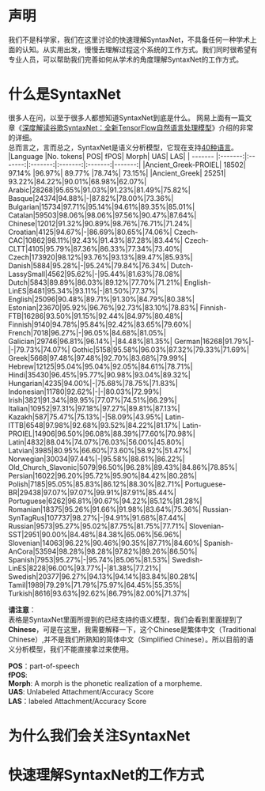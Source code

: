 # 声明
我们不是科学家，我们在这里讨论的快速理解SyntaxNet，不具备任何一种学术上面的认知。从实用出发，慢慢去理解过程这个系统的工作方式。我们同时很希望有专业人员，可以帮助我们完善如何从学术的角度理解SyntaxNet的工作方式。

# 什么是SyntaxNet
很多人在问，以至于很多人都想知道SyntaxNet到底是什么。 网易上面有一篇文章《[深度解读谷歌SyntaxNet：全新TensorFlow自然语言处理模型](http://digi.163.com/16/0517/19/BN9S2KU100162OUT.html)》介绍的非常的详细。</br>
总而言之，言而总之，SyntaxNet是语义分析模型，它现在支持[40种语言](https://github.com/tensorflow/models/blob/master/syntaxnet/g3doc/universal.md)。
|Language	|No. tokens|	POS|	fPOS|	Morph|	UAS|	LAS|
| ------- |:-------:|:-------:|:-------:|:-------:|:-------:|-------:|
|Ancient_Greek-PROIEL|	18502|	97.14%	|96.97%|	89.77%	|78.74%|	73.15%|
|Ancient_Greek|	25251| 93.22%|84.22%|90.01%|68.98%|62.07%|
Arabic|28268|95.65%|91.03%|91.23%|81.49%|75.82%|
Basque|24374|94.88%|-|87.82%|78.00%|73.36%|
Bulgarian|15734|97.71%|95.14%|94.61%|89.35%|85.01%|
Catalan|59503|98.06%|98.06%|97.56%|90.47%|87.64%|
Chinese|12012|91.32%|90.89%|98.76%|76.71%|71.24%|
Croatian|4125|94.67%|-|86.69%|80.65%|74.06%|
Czech-CAC|10862|98.11%|92.43%|91.43%|87.28%|83.44%|
Czech-CLTT|4105|95.79%|87.36%|86.33%|77.34%|73.40%|
Czech|173920|98.12%|93.76%|93.13%|89.47%|85.93%|
Danish|5884|95.28%|-|95.24%|79.84%|76.34%|
Dutch-LassySmall|4562|95.62%|-|95.44%|81.63%|78.08%|
Dutch|5843|89.89%|86.03%|89.12%|77.70%|71.21%|
English-LinES|8481|95.34%|93.11%|-|81.50%|77.37%|
English|25096|90.48%|89.71%|91.30%|84.79%|80.38%|
Estonian|23670|95.92%|96.76%|92.73%|83.10%|78.83%|
Finnish-FTB|16286|93.50%|91.15%|92.44%|84.97%|80.48%|
Finnish|9140|94.78%|95.84%|92.42%|83.65%|79.60%|
French|7018|96.27%|-|96.05%|84.68%|81.05%|
Galician|29746|96.81%|96.14%|-|84.48%|81.35%|
German|16268|91.79%|-|-|79.73%|74.07%|
Gothic|5158|95.58%|96.03%|87.32%|79.33%|71.69%|
Greek|5668|97.48%|97.48%|92.70%|83.68%|79.99%|
Hebrew|12125|95.04%|95.04%|92.05%|84.61%|78.71%|
Hindi|35430|96.45%|95.77%|90.98%|93.04%|89.32%|
Hungarian|4235|94.00%|-|75.68%|78.75%|71.83%|
Indonesian|11780|92.62%|-|-|80.03%|72.99%|
Irish|3821|91.34%|89.95%|77.07%|74.51%|66.29%|
Italian|10952|97.31%|97.18%|97.27%|89.81%|87.13%|
Kazakh|587|75.47%|75.13%|-|58.09%|43.95%|
Latin-ITTB|6548|97.98%|92.68%|93.52%|84.22%|81.17%|
Latin-PROIEL|14906|96.50%|96.08%|88.39%|77.60%|70.98%|
Latin|4832|88.04%|74.07%|76.03%|56.00%|45.80%|
Latvian|3985|80.95%|66.60%|73.60%|58.92%|51.47%|
Norwegian|30034|97.44%|-|95.58%|88.61%|86.22%|
Old_Church_Slavonic|5079|96.50%|96.28%|89.43%|84.86%|78.85%|
Persian|16022|96.20%|95.72%|95.90%|84.42%|80.28%|
Polish|7185|95.05%|85.83%|86.12%|88.30%|82.71%|
Portuguese-BR|29438|97.07%|97.07%|99.91%|87.91%|85.44%|
Portuguese|6262|96.81%|90.67%|94.22%|85.12%|81.28%|
Romanian|18375|95.26%|91.66%|91.98%|83.64%|75.36%|
Russian-SynTagRus|107737|98.27%|-|94.91%|91.68%|87.44%|
Russian|9573|95.27%|95.02%|87.75%|81.75%|77.71%|
Slovenian-SST|2951|90.00%|84.48%|84.38%|65.06%|56.96%|
Slovenian|14063|96.22%|90.46%|90.35%|87.71%|84.60%|
Spanish-AnCora|53594|98.28%|98.28%|97.82%|89.26%|86.50%|
Spanish|7953|95.27%|-|95.74%|85.06%|81.53%|
Swedish-LinES|8228|96.00%|93.77%|-|81.38%|77.21%|
Swedish|20377|96.27%|94.13%|94.14%|83.84%|80.28%|
Tamil|1989|79.29%|71.79%|75.97%|64.45%|55.35%|
Turkish|8616|93.63%|92.62%|86.79%|82.00%|71.37%|

**请注意**：</br>
表格是SyntaxNet里面所提到的已经支持的语义模型，我们会看到里面提到了**Chinese**，可是在这里，我需要解释一下，这个Chinese是繁体中文（Traditional Chinese）,并不是我们所熟知的简体中文（Simplified Chinese）。所以目前的语义分析模型，我们不能直接拿过来使用。

**POS**：part-of-speech</br>
**fPOS**:</br>
**Morph**: A morph is the phonetic realization of a morpheme.</br>
**UAS**: Unlabeled Attachment/Accuracy Score</br>
**LAS**：labeled Attachment/Accuracy Score</br>

# 为什么我们会关注SyntaxNet
# 快速理解SyntaxNet的工作方式
